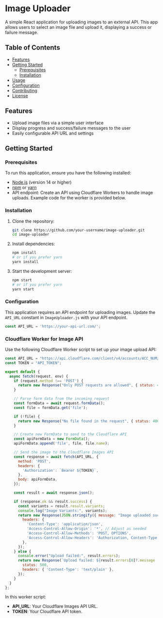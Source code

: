 
# Image Uploader

A simple React application for uploading images to an external API. This app allows users to select an image file and upload it, displaying a success or failure message.

## Table of Contents

- [Features](#features)
- [Getting Started](#getting-started)
  - [Prerequisites](#prerequisites)
  - [Installation](#installation)
- [Usage](#usage)
- [Configuration](#configuration)
- [Contributing](#contributing)
- [License](#license)

## Features

- Upload image files via a simple user interface
- Display progress and success/failure messages to the user
- Easily configurable API URL and settings

## Getting Started

### Prerequisites

To run this application, ensure you have the following installed:

- [Node.js](https://nodejs.org/) (version 14 or higher)
- [npm](https://www.npmjs.com/) or [yarn](https://yarnpkg.com/)
- API endpoint: Create an API using Cloudflare Workers to handle image uploads. Example code for the worker is provided below.

### Installation

1. Clone the repository:

   ```bash
   git clone https://github.com/your-username/image-uploader.git
   cd image-uploader
   ```

2. Install dependencies:

   ```bash
   npm install
   # or if you prefer yarn
   yarn install
   ```

3. Start the development server:

   ```bash
   npm start
   # or if you prefer yarn
   yarn start
   ```

### Configuration

This application requires an API endpoint for uploading images. Update the `API_URL` constant in `ImageUploader.js` with your API endpoint.

```javascript
const API_URL = 'https://your-api-url.com/';
```

### Cloudflare Worker for Image API

Use the following Cloudflare Worker script to set up your image upload API:

```javascript
const API_URL = "https://api.cloudflare.com/client/v4/accounts/ACC_NUM/images/v1";
const TOKEN = "API_TOKEN";

export default {
  async fetch(request, env) {
    if (request.method !== 'POST') {
      return new Response("Only POST requests are allowed", { status: 405 });
    }

    // Parse form data from the incoming request
    const formData = await request.formData();
    const file = formData.get('file');

    if (!file) {
      return new Response("No file found in the request", { status: 400 });
    }

    // Create new FormData to send to the Cloudflare API
    const apiFormData = new FormData();
    apiFormData.append('file', file, file.name);

    // Send the image to the Cloudflare Images API
    const response = await fetch(API_URL, {
      method: 'POST',
      headers: {
        'Authorization': `Bearer ${TOKEN}`,
      },
      body: apiFormData,
    });

    const result = await response.json();

    if (response.ok && result.success) {
      const variants = result.result.variants;
      console.log("Image Variants:", variants);
      return new Response(JSON.stringify({ message: "Image uploaded successfully!", variants }), {
        headers: {
          'Content-Type': 'application/json',
          'Access-Control-Allow-Origin': '*', // Adjust as needed
          'Access-Control-Allow-Methods': 'POST, OPTIONS',
          'Access-Control-Allow-Headers': 'Authorization, Content-Type',
        },
      });
    } else {
      console.error("Upload failed:", result.errors);
      return new Response(`Upload failed: ${result.errors[0]?.message || "Unknown error"}`, {
        status: 500,
        headers: { 'Content-Type': 'text/plain' },
      });
    }
  }
};
```

In this worker script:
- **API_URL**: Your Cloudflare Images API URL.
- **TOKEN**: Your Cloudflare API token.

